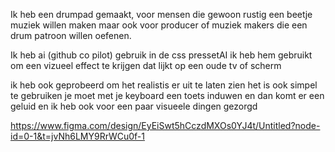 Ik heb een drumpad gemaakt,
voor mensen die gewoon rustig een beetje muziek willen maken
maar ook voor producer of muziek makers die een drum patroon willen oefenen.

Ik heb ai (github co pilot) gebruik in de css pressetAI
ik heb hem gebruikt om een vizueel effect te krijgen dat lijkt op een oude tv of scherm

ik heb ook geprobeerd om het realistis er uit te laten zien
het is ook simpel te gebruiken je moet met je keyboard een toets induwen en dan komt er een geluid
en ik heb ook voor een paar visueele dingen gezorgd

https://www.figma.com/design/EyEiSwt5hCczdMXOs0YJ4t/Untitled?node-id=0-1&t=jvNh6LMY9RrWCu0f-1
